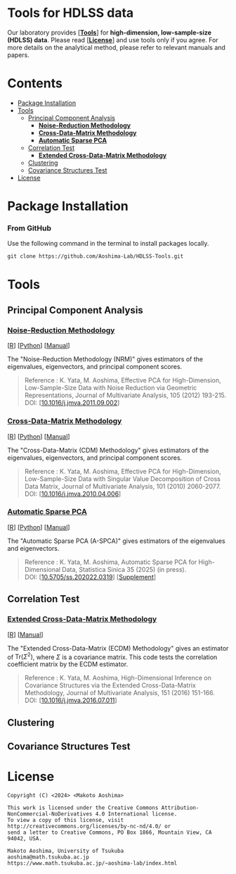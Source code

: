 # Tools for HDLSS data <!-- omit in toc -->
Our laboratory provides [**[Tools](#tools)**] for **high-dimension, low-sample-size (HDLSS) data**.
 Please read [**[License](#license)**] and use tools only if you agree. For more details on the analytical method, please refer to relevant manuals and papers.

# Contents <!-- omit in toc -->
- [Package Installation](#package-installation)
- [Tools](#tools)
  - [Principal Component Analysis](#principal-component-analysis)
    - [**Noise-Reduction Methodology**](#noise-reduction-methodology)
    - [**Cross-Data-Matrix Methodology**](#cross-data-matrix-methodology)
    - [**Automatic Sparse PCA**](#automatic-sparse-pca)
  - [Correlation Test](#correlation-test)
    - [**Extended Cross-Data-Matrix Methodology**](#extended-cross-data-matrix-methodology)
  - [Clustering](#clustering)
  - [Covariance Structures Test](#covariance-structures-test)
- [License](#license)

# Package Installation
### From GitHub<!-- omit in toc -->
Use the following command in the terminal to install packages locally.
```console
git clone https://github.com/Aoshima-Lab/HDLSS-Tools.git
```

# Tools
## Principal Component Analysis
### **[Noise-Reduction Methodology](NRM/)**
   [[R](NRM/NRM.r)] [[Python](NRM/NRM.py)] [[Manual](NRM/NRM.pdf)]

   The "Noise-Reduction Methodology (NRM)" gives estimators of the eigenvalues, eigenvectors, and principal component scores.

   >   Reference : K. Yata, M. Aoshima, Effective PCA for High-Dimension, Low-Sample-Size Data with Noise Reduction via Geometric Representations, Journal of Multivariate Analysis, 105 (2012) 193-215.  
      DOI: [[10.1016/j.jmva.2011.09.002](https://www.sciencedirect.com/science/article/pii/S0047259X11001904)]

### **[Cross-Data-Matrix Methodology](CDM/)**
   [[R](CDM/CDM.r)] [[Python](CDM/CDM.py)] [[Manual](CDM/CDM.pdf)]

   The "Cross-Data-Matrix (CDM) Methodology" gives estimators of the eigenvalues, eigenvectors, and principal component scores.

   >   Reference : K. Yata, M. Aoshima, Effective PCA for High-Dimension, Low-Sample-Size Data with Singular Value Decomposition of Cross Data Matrix, Journal of Multivariate Analysis, 101 (2010) 2060-2077.  
      DOI: [[10.1016/j.jmva.2010.04.006](https://www.sciencedirect.com/science/article/pii/S0047259X10000904)]

### **[Automatic Sparse PCA](A-SPCA/)**
   [[R](A-SPCA/ASPCA.r)] [[Python](A-SPCA/ASPCA.py)] [[Manual](A-SPCA/ASPCA.pdf)]

   The "Automatic Sparse PCA (A-SPCA)" gives estimators of the eigenvalues and eigenvectors.

   >  Reference : K. Yata, M. Aoshima, Automatic Sparse PCA for High-Dimensional Data, Statistica Sinica 35 (2025) (in press).  
      DOI: [[10.5705/ss.202022.0319](https://www3.stat.sinica.edu.tw/ss_newpaper/SS-2022-0319_na.pdf)] [[Supplement](https://www3.stat.sinica.edu.tw/preprint/supp/2022-0319_supp.pdf)]

## Correlation Test
### **[Extended Cross-Data-Matrix Methodology](ECDM/)**
   [[R](ECDM/ECDM.r)] [[Manual](ECDM/ECDM.pdf)]

   The "Extended Cross-Data-Matrix (ECDM) Methodology" gives an estimator of $\mathrm{Tr}(\Sigma^2)$, where $\Sigma$ is a  covariance matrix. This code tests the correlation coefficient matrix by the ECDM estimator.

   >   Reference : K. Yata, M. Aoshima, High-Dimensional Inference on Covariance Structures via the Extended Cross-Data-Matrix Methodology, Journal of Multivariate Analysis, 151 (2016) 151-166.  
      DOI: [[10.1016/j.jmva.2016.07.011](https://www.sciencedirect.com/science/article/pii/S0047259X16300550)]

## Clustering

## Covariance Structures Test

# License
```
Copyright (C) <2024> <Makoto Aoshima>

This work is licensed under the Creative Commons Attribution-NonCommercial-NoDerivatives 4.0 International license.
To view a copy of this license, visit http://creativecommons.org/licenses/by-nc-nd/4.0/ or
send a letter to Creative Commons, PO Box 1866, Mountain View, CA 94042, USA.

Makoto Aoshima, University of Tsukuba
aoshima@math.tsukuba.ac.jp
https://www.math.tsukuba.ac.jp/~aoshima-lab/index.html
```